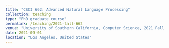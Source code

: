 ```yaml
---
title: "CSCI 662: Advanced Natural Language Processing"
collection: teaching
type: "PhD graduate course"
permalink: /teaching/2021-fall-662
venue: "University of Southern California, Computer Science, 2021 Fall & 2022 Fall"
date: 2021-09-01
location: "Los Angeles, United States"
---
```

